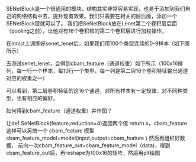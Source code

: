 SENetBlock是一个很通用的模块，结构其实非常容易实现，也易于添加到我们自己的网络结构中去，提升现有效果。我们只需要在相关的层后面，添加一个SENetBlock层就可以了。
我们把SeNetBlock放在Lenet第二个卷积层后面（pooling之前），让他对有16个卷积核的第二个卷积层进行加权操作，

在mnist上训练好senet_lenet后，如果我们用100个类型连续的0-9样本（如下图所示）

去测试senet_lenet，会得到cbam_feature（通道权重）如下所示（100x16排列，每一行一个样本，每10行一个类型，每一列是第二层16个卷积特征输出通道对应的权重之一）

可以看到，第二层卷积特征的这16个通道，对所有样本有一定规律，对不同种类型，也有相应的偏好。

如何得到cbam_feature（通道权重）并作图？

让def SeNetBlock(feature,reduction=4)返回两个值 return x，cbam_feature
这样可以另搞一个 cbam_feature 模型 cbam_feature_model=model(input,output=cbam_feature )
然后再组织好数据， 前向一次cbam_feature_out=cbam_feature_model（data)，得到cbam_feature_out后，再reshape为100x16的矩阵，然后用plt绘图
